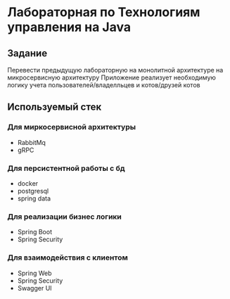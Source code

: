 # Лабораторная по Технологиям управления на Java
## Задание 
Перевести предыдущую лабораторную на монолитной архитектуре на микросервисную архитектуру
Приложение реализует необходимую логику учета пользователей/владелльцев и котов/друзей котов
## Используемый стек
### Для миркосервисной архитектуры
* RabbitMq
* gRPC
### Для персистентной работы с бд
* docker
* postgresql
* spring data
### Для реализации бизнес логики
* Spring Boot
* Spring Security
### Для взаимодействия с клиентом
* Spring Web
* Spring Security
* Swagger UI
